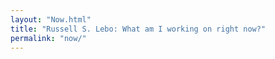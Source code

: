 ```yaml
---
layout: "Now.html"
title: "Russell S. Lebo: What am I working on right now?"
permalink: "now/"
---
```


<!-- @format -->
